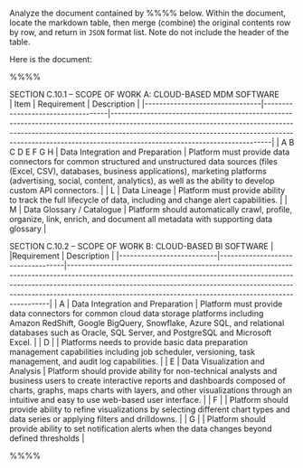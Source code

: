 Analyze the document contained by %%%% below. Within the document, locate the markdown table, then merge (combine) the original contents row by row, and return in `JSON` format list. Note do not include the header of the table. 

Here is the document:

%%%%

SECTION C.10.1 – SCOPE OF WORK A: CLOUD-BASED MDM SOFTWARE  
| Item     | Requirement                          | Description                                                                                                                                                                                                                                                                             |
|--------------------------------|-----------------------------------|--------------------------------------------------------------------------------------------------------------------------------------------------------------------------------------------------------------------------------------------------------------------------------------|
| A  B  C  D  E  F  G  H         | Data Integration and  Preparation | Platform must provide data connectors for common structured and  unstructured data sources (files (Excel, CSV), databases, business  applications),  marketing  platforms  (advertising,  social,  content,  analytics), as well as the ability to develop custom API connectors.    |
| L                              | Data Lineage                      | Platform  must  provide  ability  to  track  the  full  lifecycle  of  data,  including and change alert capabilities.                                                                                                                                                               |
| M                              | Data Glossary / Catalogue         | Platform  should  automatically  crawl,  profile,  organize,  link,  enrich,  and  document  all  metadata  with  supporting  data  glossary                                                                                                                                         |
 
 
SECTION C.10.2 – SCOPE OF WORK B: CLOUD-BASED BI SOFTWARE 
|    |Requirement                          | Description                                                                                                                                                                                                                                                                                                          |
|---------------------------|-----------------------------------|-------------------------------------------------------------------------------------------------------------------------------------------------------------------------------------------------------------------------------------------------------------------------------------------------------------------|
| A                         | Data Integration and  Preparation | Platform must provide data connectors for common cloud data storage  platforms  including  Amazon  RedShift,  Google  BigQuery,  Snowflake,  Azure SQL, and relational databases such as Oracle, SQL Server, and  PostgreSQL and Microsoft Excel.                                                                 |
| D                         |                                   | Platforms  needs  to  provide  basic  data  preparation  management  capabilities including job scheduler, versioning, task management, and  audit log capabilities.                                                                                                                                              |
| E                         | Data Visualization and  Analysis  | Platform should provide ability for non-technical analysts and business  users  to  create  interactive  reports  and  dashboards  composed  of  charts,  graphs,  maps  charts  with  layers,  and  other  visualizations  through an intuitive and easy to use web-based user interface.                        |
| F                         |                                   | Platform  should  provide  ability  to  refine  visualizations  by  selecting  different chart types and data series or applying filters and drilldowns.                                                                                                                                                          |
| G                         |                                   | Platform should provide ability to set notification alerts when the data  changes beyond defined thresholds                                                                                                                                                                                                       |
 

%%%%
